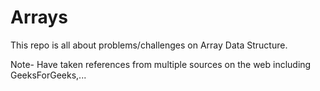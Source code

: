 # Arrays
This repo is all about problems/challenges on Array Data Structure.

Note- Have taken references from multiple sources on the web including GeeksForGeeks,...
